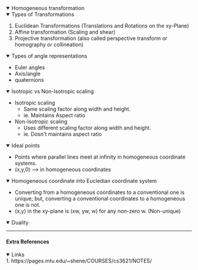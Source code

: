 <details open>
  <summary> Homogeneous transformation</summary>
  
</details>

<details open>
  <summary> Types of Transformations </summary>
 
  1. Euclidean Transformations (Translations and Rotations on the xy-Plane)    
  2. Affine transformation (Scaling and shear)    
  3. Projective transformation (also called perspective transform or homography or collineation)    
</details>

<details open>
  <summary> Types of angle representations </summary>
  
  * Euler angles 
  * Axis/angle
  * quaternions
</details>

<details open>
  <summary> Isotropic vs Non-Isotropic scaling </summary>
  
* Isotropic scaling
    * Same scaling factor along width and height. 
    * ie. Maintains Aspect ratio
* Non-Isotropic scaling 
    * Uses different scaling factor along width and height.
    * ie. Dosn't maintains aspect ratio
</details>

<details open>
  <summary> Ideal points </summary>
  
  * Points where parallel lines meet at infinity in homogeneous coordinate systems.
  * (x,y,0) --> in homogeneous coordinates
</details>

<details open>
  <summary> Homogeneous coordinate into Eucledian coordinate system </summary>
  
   * Converting from a homogeneous coordinates to a conventional one is unique; but, converting a conventional coordinates to a homogeneous one is not. 
  * (x,y) in the xy-plane is (xw, yw, w) for any non-zero w. (Non-unique)
</details>


<details open>
  <summary> Duality </summary>
  
</details>

----------
#### Extra References
<details open>
   <summary> Links </summary>
  1. https://pages.mtu.edu/~shene/COURSES/cs3621/NOTES/

</details>
